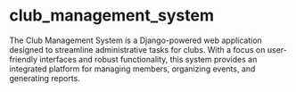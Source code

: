 # club_management_system
The Club Management System is a Django-powered web application designed to streamline administrative tasks for clubs. With a focus on user-friendly interfaces and robust functionality, this system provides an integrated platform for managing members, organizing events, and generating reports.
